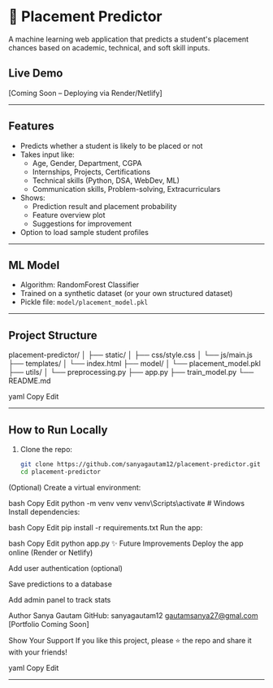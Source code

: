 # 🎯 Placement Predictor

A machine learning web application that predicts a student's placement chances based on academic, technical, and soft skill inputs.

## Live Demo
 [Coming Soon – Deploying via Render/Netlify]

---

## Features
- Predicts whether a student is likely to be placed or not
- Takes input like:
  - Age, Gender, Department, CGPA
  - Internships, Projects, Certifications
  - Technical skills (Python, DSA, WebDev, ML)
  - Communication skills, Problem-solving, Extracurriculars
- Shows:
  - Prediction result and placement probability
  - Feature overview plot
  - Suggestions for improvement
- Option to load sample student profiles

---

## ML Model
- Algorithm: RandomForest Classifier
- Trained on a synthetic dataset (or your own structured dataset)
- Pickle file: `model/placement_model.pkl`

---

## Project Structure
placement-predictor/
│
├── static/
│ ├── css/style.css
│ └── js/main.js
├── templates/
│ └── index.html
├── model/
│ └── placement_model.pkl
├── utils/
│ └── preprocessing.py
├── app.py
├── train_model.py
└── README.md

yaml
Copy
Edit

---

## How to Run Locally
1. Clone the repo:
   ```bash
   git clone https://github.com/sanyagautam12/placement-predictor.git
   cd placement-predictor
(Optional) Create a virtual environment:

bash
Copy
Edit
python -m venv venv
venv\Scripts\activate  # Windows
Install dependencies:

bash
Copy
Edit
pip install -r requirements.txt
Run the app:

bash
Copy
Edit
python app.py
✨ Future Improvements
Deploy the app online (Render or Netlify)

Add user authentication (optional)

Save predictions to a database

Add admin panel to track stats

 Author
Sanya Gautam
GitHub: sanyagautam12
gautamsanya27@gmal.com
[Portfolio Coming Soon]

Show Your Support
If you like this project, please ⭐ the repo and share it with your friends!

yaml
Copy
Edit

---

